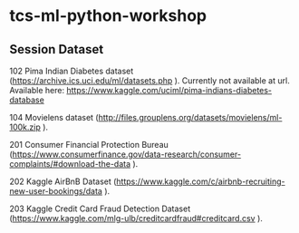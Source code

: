 # tcs-ml-python-workshop

## Session           Dataset
102                 Pima Indian Diabetes dataset (https://archive.ics.uci.edu/ml/datasets.php ).  Currently not available at url. Available here: https://www.kaggle.com/uciml/pima-indians-diabetes-database
  
104                 Movielens dataset (http://files.grouplens.org/datasets/movielens/ml-100k.zip ). 

201                 Consumer Financial Protection Bureau (https://www.consumerfinance.gov/data-research/consumer-complaints/#download-the-data ).  

202                 Kaggle AirBnB Dataset (https://www.kaggle.com/c/airbnb-recruiting-new-user-bookings/data ). 

203                 Kaggle Credit Card Fraud Detection Dataset (https://www.kaggle.com/mlg-ulb/creditcardfraud#creditcard.csv ).
